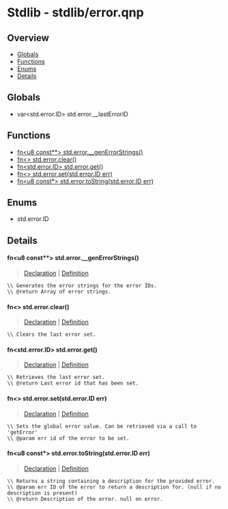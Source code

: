 
# Stdlib - stdlib/error.qnp

## Overview
 - [Globals](#globals)
 - [Functions](#functions)
 - [Enums](#enums)
 - [Details](#details)


## Globals
 - var\<std.error.ID\> std.error.__lastErrorID

## Functions
 - [fn\<u8 const**\> std.error.__genErrorStrings()](#ref_1da32c02d2e1b84dd73106f6242bfb20)
 - [fn\<\> std.error.clear()](#ref_4a5ec4c965dca5c596e82065f9b44eae)
 - [fn\<std.error.ID\> std.error.get()](#ref_b02942fd928b05dd1e9234338c5fbee2)
 - [fn\<\> std.error.set(std.error.ID err)](#ref_1e4af950465692606de70fa31a5c319b)
 - [fn\<u8 const*\> std.error.toString(std.error.ID err)](#ref_576f588031db164d77fe8b235ad0f8bb)

## Enums
 - std.error.ID

## Details
#### <a id="ref_1da32c02d2e1b84dd73106f6242bfb20"/>fn\<u8 const**\> std.error.__genErrorStrings()
> [Declaration](/stdlib/error.qnp?plain=1#L35) | [Definition](/stdlib/error.qnp?plain=1#L61)
```qinp
\\ Generates the error strings for the error IDs.
\\ @return Array of error strings.
```
#### <a id="ref_4a5ec4c965dca5c596e82065f9b44eae"/>fn\<\> std.error.clear()
> [Declaration](/stdlib/error.qnp?plain=1#L26) | [Definition](/stdlib/error.qnp?plain=1#L46)
```qinp
\\ Clears the last error set.
```
#### <a id="ref_b02942fd928b05dd1e9234338c5fbee2"/>fn\<std.error.ID\> std.error.get()
> [Declaration](/stdlib/error.qnp?plain=1#L23) | [Definition](/stdlib/error.qnp?plain=1#L43)
```qinp
\\ Retrieves the last error set.
\\ @return Last error id that has been set.
```
#### <a id="ref_1e4af950465692606de70fa31a5c319b"/>fn\<\> std.error.set(std.error.ID err)
> [Declaration](/stdlib/error.qnp?plain=1#L19) | [Definition](/stdlib/error.qnp?plain=1#L40)
```qinp
\\ Sets the global error value. Can be retrieved via a call to 'getError'
\\ @param err id of the error to be set.
```
#### <a id="ref_576f588031db164d77fe8b235ad0f8bb"/>fn\<u8 const*\> std.error.toString(std.error.ID err)
> [Declaration](/stdlib/error.qnp?plain=1#L31) | [Definition](/stdlib/error.qnp?plain=1#L49)
```qinp
\\ Returns a string containing a description for the provided error.
\\ @param err ID of the error to return a description for. (null if no description is present)
\\ @return Description of the error. null on error.
```

